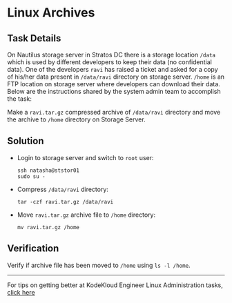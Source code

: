 # Linux Archives

## Task Details

On Nautilus storage server in Stratos DC there is a storage location `/data` which is used by different developers to keep their data (no confidential data). One of the developers `ravi` has raised a ticket and asked for a copy of his/her data present in `/data/ravi` directory on storage server. `/home` is an FTP location on storage server where developers can download their data. Below are the instructions shared by the system admin team to accomplish the task:

Make a `ravi.tar.gz` compressed archive of `/data/ravi` directory and move the archive to `/home` directory on Storage Server.

## Solution

* Login to storage server and switch to `root` user:

      ssh natasha@ststor01
      sudo su -

* Compress `/data/ravi` directory:

      tar -czf ravi.tar.gz /data/ravi

* Move `ravi.tar.gz` archive file to `/home` directory:

      mv ravi.tar.gz /home

## Verification

Verify if archive file has been moved to `/home` using `ls -l /home`.

---
For tips on getting better at KodeKloud Engineer Linux Administration tasks, [click here](./README.md)
